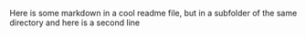 Here is some markdown in a cool readme file, but in a subfolder of the same directory
and here is a second line
